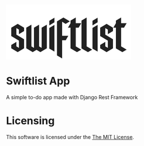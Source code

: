 ![swiftlist logo](./docs/assets/img/swiftlist-logo-dark.png)

# Swiftlist App

A simple to-do app made with Django Rest Framework

# Licensing

This software is licensed under the [The MIT License](./LICENSE).